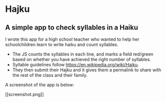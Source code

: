 # Hajku
## A simple app to check syllables in a Haiku

I wrote this app for a high school teacher who wanted to help her schoolchildren learn to write haiku and count syllables. 
* The JS counts the syllables in each line, and marks a field red/green based on whether you have achieved the right number of syllables. 
* Syllable guidelines follow https://en.wikipedia.org/wiki/Haiku.
* They then submit their Hajku and it gives them a permalink to share with the rest of the class and their family.

A screenshot of the app is below:

[[screenshot.png]]

